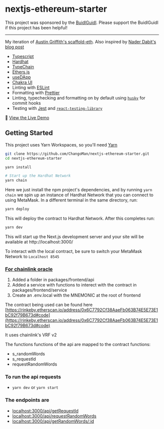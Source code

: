 # nextjs-ethereum-starter

This project was sponsored by the [BuidlGuidl](https://buidlguidl.com). Please support the BuidlGuidl if this project has been helpful!

---

My iteration of [Austin Griffith's scaffold-eth](https://github.com/austintgriffith/scaffold-eth).
Also inspired by [Nader Dabit's blog post](https://dev.to/dabit3/the-complete-guide-to-full-stack-ethereum-development-3j13)

- [Typescript](https://www.typescriptlang.org/)
- [Hardhat](https://hardhat.org/)
- [TypeChain](https://github.com/ethereum-ts/TypeChain)
- [Ethers.js](https://docs.ethers.io/v5/)
- [useDApp](https://usedapp.io/)
- [Chakra UI](https://chakra-ui.com/)
- Linting with [ESLint](https://eslint.org/)
- Formatting with [Prettier](https://prettier.io/)
- Linting, typechecking and formatting on by default using [`husky`](https://github.com/typicode/husky) for commit hooks
- Testing with [Jest](https://jestjs.io/) and [`react-testing-library`](https://testing-library.com/docs/react-testing-library/intro)

👀 [View the Live Demo](https://nextjs-ethereum-starter.vercel.app/)

## Getting Started

This project uses Yarn Workspaces, so you'll need [Yarn](https://classic.yarnpkg.com/en/docs/install)

```bash
git clone https://github.com/ChangoMan/nextjs-ethereum-starter.git
cd nextjs-ethereum-starter

yarn install

# Start up the Hardhat Network
yarn chain
```

Here we just install the npm project's dependencies, and by running `yarn chain` we spin up an instance of Hardhat Network that you can connect to using MetaMask. In a different terminal in the same directory, run:

```bash
yarn deploy
```

This will deploy the contract to Hardhat Network. After this completes run:

```bash
yarn dev
```

This will start up the Next.js development server and your site will be available at http://localhost:3000/

To interact with the local contract, be sure to switch your MetaMask Network to `Localhost 8545`

### [For chainlink oracle](#chainlink-oracle)

1. Added a folder in packages/frontend/api
2. Added a service with functions to interect with the contract in packages/frontend/service
3. Create an .env.local with the MNEMONIC at the root of frontend

The contract being used can be found here [https://rinkeby.etherscan.io/address/0x6C7792Cf38AaeFb063B74E5E73E1bC92f79B673d#code](https://rinkeby.etherscan.io/address/0x6C7792Cf38AaeFb063B74E5E73E1bC92f79B673d#code)

It uses chainlink's VRF v2

The functions functions of the api are mapped to the contract functions:

- s_randomWords
- s_requestId
- requestRandomWords

### To run the api requests

- `yarn dev` or `yarn start`

### The endpoints are

- [localhost:3000/api/getRequestId](http://localhost:3000/api/getRequestId)
- [localhost:3000/api/requestRandomWords](http://localhost:3000/api/requestRandomWords)
- [localhost:3000/api/getRandomWords/:id](http://localhost:3000/api/getRandomWords/1)
